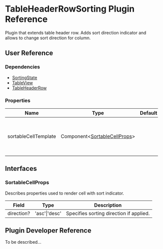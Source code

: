 # TableHeaderRowSorting Plugin Reference

Plugin that extends table header row. Adds sort direction indicator and allows to change sort direction for column.

## User Reference

### Dependencies

- [SortingState](sorting-state.md)
- [TableView](table-view.md)
- [TableHeaderRow](table-header-row.md)

### Properties

Name | Type | Default | Description
-----|------|---------|------------
sortableCellTemplate | Component&lt;[SortableCellProps](#sortable-cell-props)&gt; | | Component that renders cell with sort direction indicator

## Interfaces

### <a name="sortable-cell-props"></a>SortableCellProps

Describes properties used to render cell with sort indicator.

Field | Type | Description
------|------|------------
direction? | 'asc'&#124;'desc' | Specifies sorting direction if applied.

## Plugin Developer Reference

To be described...
